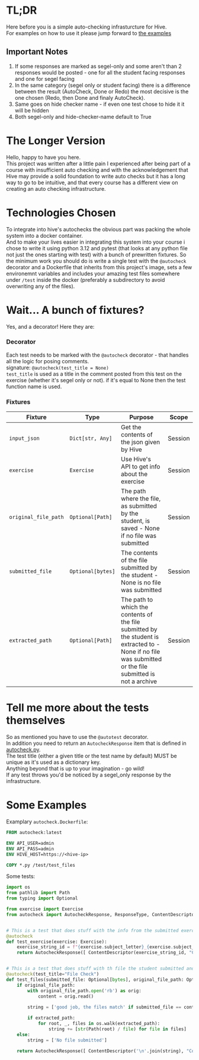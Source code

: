 # TL;DR
Here before you is a simple auto-checking infrasturcture for Hive.<br>
For examples on how to use it please jump forward to [the examples](#some-examples)<br>
## Important Notes
1. If some responses are marked as segel-only and some aren't than 2 responses would be posted - one for all the student facing responses and one for segel facing
1. In the same category (segel only or student facing) there is a difference between the result (AutoCheck, Done or Redo) the most decisive is the one chosen (Redo, then Done and finaly AutoCheck).
1. Same goes on hide checker name - if even one test chose to hide it it will be hidden
1. Both segel-only and hide-checker-name default to True
# The Longer Version
Hello, happy to have you here.<br>
This project was written after a little pain I experienced after being part of a course with insufficient auto checking and with the acknowledgement that Hive may provide a solid foundation to write auto checks but it has a long way to go to be intuitive, and that every course has a different view on creating an auto checking infrastructure.<br>
# Technologies Chosen
To integrate into hive's autochecks the obvious part was packing the whole system into a docker container.<br>
And to make your lives easier in integrating this system into your course i chose to write it using python 3.12 and pytest (that looks at any python file not just the ones starting with test) with a bunch of prewritten fixtures.
So the minimum work you should do is write a single test with the `@autocheck` decorator and a Dockerfile that inherits from this project's image, sets a few environemnt variables and includes your amazing test files somewhere under `/test` inside the docker (preferably a subdirectory to avoid overwriting any of the files).
# Wait... A bunch of fixtures?
Yes, and a decorator! Here they are:<br>
### Decorator
Each test needs to be marked with the `@autocheck` decorator - that handles all the logic for posing comments.<br>
signature: `@autocheck(test_title = None)`<br>
`test_title` is used as a title in the comment posted from this test on the exercise (whether it's segel only or not). if it's equal to None then the test function name is used.
### Fixtures
|Fixture|Type|Purpose|Scope|
|-------|----|-------|-----|
|`input_json`|`Dict[str, Any]`|Get the contents of the json given by Hive|Session|
|`exercise`|`Exercise`|Use Hive's API to get info about the exercise|Session|
|`original_file_path`|`Optional[Path]`|The path where the file, as submitted by the student, is saved - None if no file was submitted|Session|
|`submitted_file`|`Optional[bytes]`|The contents of the file submitted by the student - None is no file was submitted|Session|
|`extracted_path`|`Optional[Path]`|The path to which the contents of the file submitted by the student is extracted to - None if no file was submitted or the file submitted is not a archive|Session|
# Tell me more about the tests themselves
So as mentioned you have to use the `@autotest` decorator.<br>
In addition you need to return an `AutocheckResponse` item that is defined in [autocheck.py](autocheck/autocheck.py).<br>
The test title (either a given title or the test name by default) MUST be unique as it's used as a dictionary key.<br>
Anything beyond that is up to your imagination - go wild!<br>
If any test throws you'd be noticed by a segel_only response by the infrastructure.
# Some Examples
Examplary `autocheck.Dockerfile`:
```Dockerfile
FROM autocheck:latest

ENV API_USER=admin
ENV API_PASS=admin
ENV HIVE_HOST=https://<hive-ip>

COPY *.py /test/test_files
```
Some tests:
```python
import os
from pathlib import Path
from typing import Optional

from exercise import Exercise
from autocheck import AutocheckResponse, ResponseType, ContentDescriptor, autocheck


# This is a test that does stuff with the info from the submitted exercise
@autocheck
def test_exercise(exercise: Exercise):
    exercise_string_id = f"{exercise.subject_letter}_{exercise.subject_name}/{exercise.module_name}/{exercise.name}"
    return AutocheckResponse([ ContentDescriptor(exercise_string_id, "Comment") ], ResponseType.AutoCheck, False)


# This is a test that does stuff with th file the student submitted and the files that could be extracted from it, also the title of it's response would be "File Check"
@autocheck(test_title="File Check")
def test_files(submitted_file: Optional[bytes], original_file_path: Optional[Path], extracted_path: Optional[Path]):
    if original_file_path:
        with original_file_path.open('rb') as orig:
            content = orig.read()
        
        string = ['good job, the files match' if submitted_file == content else 'What just happened?']

        if extracted_path:
            for root, _, files in os.walk(extracted_path):
                string += [str(Path(root) / file) for file in files]
    else:
        string = ['No file submitted']
        
    return AutocheckResponse([ ContentDescriptor('\n'.join(string), "Comment") ], ResponseType.AutoCheck if string[0] != 'What just happened?' else ResponseType.Redo)

```